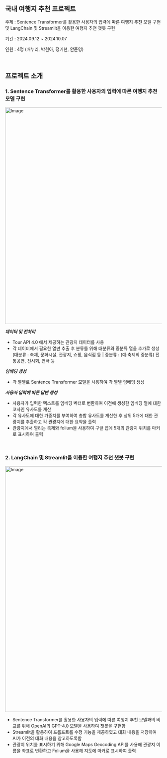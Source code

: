 ## 국내 여행지 추천 프로젝트
주제 : Sentence Transformer를 활용한 사용자의 입력에 따른 여행지 추천 모델 구현 및 LangChain 및 Streamlit을 이용한 여행지 추천 챗봇 구현

기간 : 2024.09.12 ~ 2024.10.07

인원 : 4명 (배누리, 박현아, 정기현, 안준영)

<br>

## 프로젝트 소개
### 1. Sentence Transformer를 활용한 사용자의 입력에 따른 여행지 추천 모델 구현
  <img width="697" alt="Image" src="https://github.com/user-attachments/assets/5e4d8fdd-a515-4885-a7f6-9567d20e98fa" />

***데이터 및 전처리***
  - Tour API 4.0 에서 제공하는 관광지 데이터를 사용
  - 각 데이터에서 필요한 열만 추출 후 분류를 위해 대분류와 중분류 열을 추가로 생성 (대분류 : 축제, 문화시설, 관광지, 쇼핑, 음식점 등 | 중분류 : (예:축제의 중분류) 전통공연, 전시회, 연극 등

***임베딩 생성***
  - 각 열별로 Sentence Transformer 모델을 사용하여 각 열별 임베딩 생성
  
***사용자 입력에 따른 답변 생성***
  - 사용자가 입력한 텍스트를 임베딩 벡터로 변환하여 이전에 생성한 임베딩 열에 대한 코사인 유사도를 계산
  - 각 유사도에 대한 가중치를 부여하여 총합 유사도를 계산한 후 상위 5개에 대한 관광지를 추출하고 각 관광지에 대한 요약을 출력
  - 관광지에서 열리는 축제와 folium을 사용하여 구글 맵에 5개의 관광지 위치를 마커로 표시하여 출력

<br>

### 2. LangChain 및 Streamlit을 이용한 여행지 추천 챗봇 구현
  <img width="791" alt="Image" src="https://github.com/user-attachments/assets/fdbb1074-a874-4256-81a9-d8bc91bf2173" />
  
  - Sentence Transformer를 활용한 사용자의 입력에 따른 여행지 추천 모델과의 비교를 위해 OpenAI의 GPT-4.0 모델을 사용하여 챗봇을 구현함
  - Streamlit을 활용하여 프롬프트를 수정 기능을 제공하였고 대화 내용을 저장하여 AI가 이전의 대화 내용을 참고하도록함
  - 관광지 위치를 표시하기 위해 Google Maps Geocoding API를 사용해 관광지 이름을 좌표로 변환하고 Folium을 사용해 지도에 마커로 표시하여 출력



